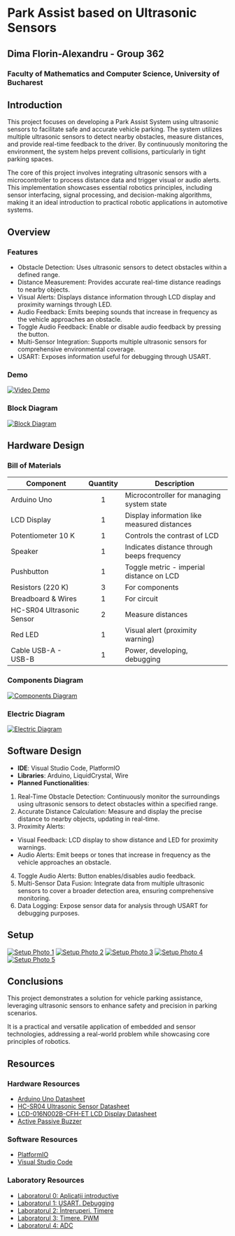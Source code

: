 # Park Assist based on Ultrasonic Sensors
## Dima Florin-Alexandru - Group 362
### Faculty of Mathematics and Computer Science, University of Bucharest

## **Introduction**

This project focuses on developing a Park Assist System using ultrasonic sensors to facilitate safe and accurate vehicle parking. The system utilizes multiple ultrasonic sensors to detect nearby obstacles, measure distances, and provide real-time feedback to the driver. By continuously monitoring the environment, the system helps prevent collisions, particularly in tight parking spaces.

The core of this project involves integrating ultrasonic sensors with a microcontroller to process distance data and trigger visual or audio alerts. This implementation showcases essential robotics principles, including sensor interfacing, signal processing, and decision-making algorithms, making it an ideal introduction to practical robotic applications in automotive systems.

## **Overview**

### **Features**
- Obstacle Detection: Uses ultrasonic sensors to detect obstacles within a defined range.
- Distance Measurement: Provides accurate real-time distance readings to nearby objects.
- Visual Alerts: Displays distance information through LCD display and proximity warnings through LED.
- Audio Feedback: Emits beeping sounds that increase in frequency as the vehicle approaches an obstacle.
- Toggle Audio Feedback: Enable or disable audio feedback by pressing the button.
- Multi-Sensor Integration: Supports multiple ultrasonic sensors for comprehensive environmental coverage.
- USART: Exposes information useful for debugging through USART.

### **Demo**
[![Video Demo](http://img.youtube.com/vi/Rr5viN0jYqA/0.jpg)](https://www.youtube.com/watch?v=Rr5viN0jYqA)

### **Block Diagram**
[![Block Diagram](https://i.ibb.co/Jxrh09D/Block-Diagram.png)](https://i.ibb.co/Jxrh09D/Block-Diagram.png)

## **Hardware Design**

### **Bill of Materials**  
| Component                  | Quantity | Description                                   |
|----------------------------|:--------:|-----------------------------------------------|
| Arduino Uno                |    1     | Microcontroller for managing system state     |
| LCD Display                |    1     | Display information like measured distances   |
| Potentiometer 10 K         |    1     | Controls the contrast of LCD                  |
| Speaker                    |    1     | Indicates distance through beeps frequency    |
| Pushbutton                 |    1     | Toggle metric - imperial distance on LCD      |
| Resistors (220 K)          |    3     | For components                                |
| Breadboard & Wires         |    1     | For circuit                                   |
| HC-SR04 Ultrasonic Sensor  |    2     | Measure distances                             |
| Red LED                    |    1     | Visual alert (proximity warning)              |
| Cable USB-A - USB-B        |    1     | Power, developing, debugging                  |

### Components Diagram
[![Components Diagram](https://i.ibb.co/3rVMYy4/Components-Diagram.png)](https://i.ibb.co/3rVMYy4/Components-Diagram.png)

### Electric Diagram
[![Electric Diagram](https://i.ibb.co/rQQjdmy/Electric-Diagram.png)](https://i.ibb.co/rQQjdmy/Electric-Diagram.png)

## **Software Design**  
- **IDE**: Visual Studio Code, PlatformIO
- **Libraries**: Arduino, LiquidCrystal, Wire
- **Planned Functionalities**:
 1. Real-Time Obstacle Detection: Continuously monitor the surroundings using ultrasonic sensors to detect obstacles within a specified range.
 2. Accurate Distance Calculation: Measure and display the precise distance to nearby objects, updating in real-time.
 3. Proximity Alerts:
 - Visual Feedback: LCD display to show distance and LED for proximity warnings.
 - Audio Alerts: Emit beeps or tones that increase in frequency as the vehicle approaches an obstacle.
 4. Toggle Audio Alerts: Button enables/disables audio feedback.
 5. Multi-Sensor Data Fusion: Integrate data from multiple ultrasonic sensors to cover a broader detection area, ensuring comprehensive monitoring.
 6. Data Logging: Expose sensor data for analysis through USART for debugging purposes.

## **Setup**  
[![Setup Photo 1](https://i.ibb.co/ysqXLWy/20250106-182804.jpg)](https://i.ibb.co/ysqXLWy/20250106-182804.jpg)
[![Setup Photo 2](https://i.ibb.co/QYCDRWy/20250106-182736.jpg)](https://i.ibb.co/QYCDRWy/20250106-182736.jpg)
[![Setup Photo 3](https://i.ibb.co/gyy3V0c/20250106-182714.jpg)](https://i.ibb.co/gyy3V0c/20250106-182714.jpg)
[![Setup Photo 4](https://i.ibb.co/ZSDVfY8/20250106-182705.jpg)](https://i.ibb.co/ZSDVfY8/20250106-182705.jpg)
[![Setup Photo 5](https://i.ibb.co/y5kF3NG/20250106-182654.jpg)](https://i.ibb.co/y5kF3NG/20250106-182654.jpg)

## **Conclusions**
This project demonstrates a solution for vehicle parking assistance, leveraging ultrasonic sensors to enhance safety and precision in parking scenarios.

It is a practical and versatile application of embedded and sensor technologies, addressing a real-world problem while showcasing core principles of robotics.

## **Resources**
### **Hardware Resources**
- [Arduino Uno Datasheet](https://www.arduino.cc/en/main/arduinoBoardUno)
- [HC-SR04 Ultrasonic Sensor Datasheet](https://cdn.sparkfun.com/datasheets/Sensors/Proximity/HCSR04.pdf)
- [LCD-016N002B-CFH-ET LCD Display Datasheet](https://www.vishay.com/docs/37484/lcd016n002bcfhet.pdf)
- [Active Passive Buzzer](https://components101.com/misc/buzzer-pinout-working-datasheet)

### **Software Resources**
- [PlatformIO](https://platformio.org)
- [Visual Studio Code](https://code.visualstudio.com/)

### **Laboratory Resources**
- [Laboratorul 0: Aplicații introductive](https://robotics.unibuc.ro/dokuwiki/doku.php?id=start:labs:lab0)
- [Laboratorul 1: USART. Debugging](https://robotics.unibuc.ro/dokuwiki/doku.php?id=start:labs:lab1)
- [Laboratorul 2: Întreruperi. Timere](https://robotics.unibuc.ro/dokuwiki/doku.php?id=start:labs:lab2)
- [Laboratorul 3: Timere. PWM](https://robotics.unibuc.ro/dokuwiki/doku.php?id=start:labs:lab3)
- [Laboratorul 4: ADC](https://robotics.unibuc.ro/dokuwiki/doku.php?id=start:labs:lab4)
